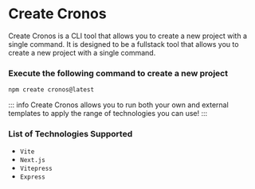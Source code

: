 # Create Cronos 
Create Cronos is a CLI tool that allows you to create a new project with a single command. It is designed to be a fullstack tool that allows you to create a new project with a single command.


### Execute the following command to create a new project

```bash
npm create cronos@latest
```

::: info
Create Cronos allows you to run both your own and external templates to apply the range of technologies you can use!
:::

### List of Technologies Supported

- `Vite`
- `Next.js`
- `Vitepress`
- `Express`

